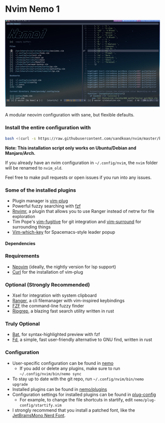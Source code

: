 # Nvim Nemo 1

![configuration="16pt JetBrainsMono font, Nord colorscheme, Qtile WM"](img/ConfigPic.png)

A modular neovim configuration with sane, but flexible defaults.

### Install the entire configuration with 

```bash 
bash <(curl -s https://raw.githubusercontent.com/sandkoan/nvim/master/bin/install)
```

**Note: This installation script only works on Ubuntu/Debian and Manjaro/Arch.**

If you already have an nvim configuration in `~/.config/nvim`, the `nvim` folder will be renamed to `nvim_old`.

Feel free to make pull requests or open issues if you run into any issues.

### Some of the installed plugins
* Plugin manager is [vim-plug](https://github.com/junegunn/vim-plug)
* Powerful fuzzy searching with [fzf](https://github.com/junegunn/fzf.vim)
* [Rnvimr](https://github.com/kevinhwang91/rnvimr), a plugin that allows you to use Ranger instead of netrw for file exploration
* Tim Pope's [vim-fugitive](https://github.com/tpope/vim-fugitive) for git integration and [vim-surround](https://github.com/tpope/vim-surround) for surrounding things
* [Vim-which-key](https://github.com/liuchengxu/vim-which-key) for Spacemacs-style leader popup 

#### Dependencies
### Requirements
* [Neovim](https://neovim.io/) (ideally, the nightly version for lsp support)
* [Curl](https://curl.haxx.se/) for the installation of vim-plug

### Optional (Strongly Recommended)
* Xsel for integration with system clipboard
* [Ranger](https://github.com/ranger/ranger), a cli filemanager with vim-inspired keybindings
* [FZF](https://github.com/junegunn/fzf) the command-line fuzzy finder
* [Ripgrep](https://github.com/BurntSushi/ripgrep), a blazing fast search utility written in rust

### Truly Optional
* [Bat](https://github.com/sharkdp/bat), for syntax-highlighted preview with fzf
* [Fd](https://github.com/sharkdp/fd), a simple, fast user-friendly alternative to GNU find, written in rust

### Configuration
* User-specific configuration can be found in [nemo](https://github.com/sandkoan/nvim/tree/master/nemo)
    * If you add or delete any plugins, make sure to run `~/.config/nvim/bin/nemo sync`
* To stay up to date with the git repo, run `~/.config/nvim/bin/nemo upgrade`
* Installed plugins can be found in [nemo/plugins](https://github.com/sandkoan/nvim/tree/master/nemo/plugins)
* Configuration settings for installed plugins can be found in [plug-config](https://github.com/sandkoan/nvim/tree/master/nemo/plug-config)
    * For example, to change the file shortcuts in startify, edit `nemo/plug-config/startify.vim`
* I strongly recommend that you install a patched font, like the [JetBrainsMono Nerd Font](https://github.com/ryanoasis/nerd-fonts/tree/master/patched-fonts/JetBrainsMono).
